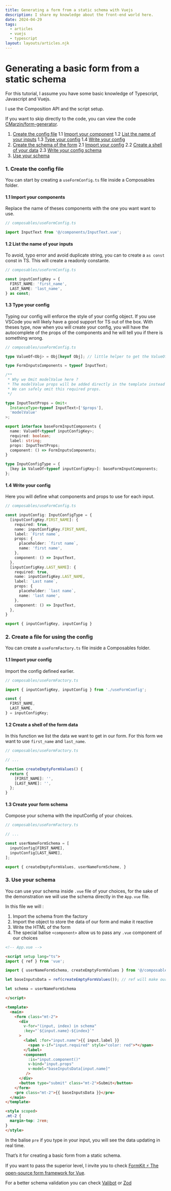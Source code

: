 ```yaml
---
title: Generating a form from a static schema with Vuejs
description: I share my knowledge about the front-end world here.
date: 2024-04-29
tags:
  - articles
  - vuejs
  - typescript
layout: layouts/articles.njk
---
```


# Generating a basic form from a static schema

For this tutorial, I assume you have some basic knowledge of Typescript, Javascript and Vuejs.

I use the Composition API and the script setup.

If you want to skip directly to the code, you can view the code <a href="https://github.com/CMarzin/form-generator" target="_blank">CMarzin/form-generator</a>.

1. <a href="#{{ '1. Create the config file' | slug }}">Create the config file</a>
  1.1 <a href="#{{ '1.1 Import your component' | slug }}">Import your component</a>
  1.2 <a href="#{{ '1.2 List the name of your inputs' | slug }}">List the name of your inputs</a>
  1.3 <a href="#{{ '1.2 Type your config' | slug }}">Type your config</a>
  1.4 <a href="#{{ '1.4 Write your config' | slug }}">Write your config</a>
2. <a href="#{{ '2. Create the schema of the form' | slug }}">Create the schema of the form</a>
  2.1 <a href="#{{ '2.1 Import your config' | slug }}">Import your config</a>
  2.2 <a href="#{{ '2.1 Create a shell of your data' | slug }}">Create a shell of your data</a>
  2.3 <a href="#{{ '2.3 Write your config schema' | slug }}">Write your config schema</a>
3. <a href="#{{ '3. Use your schema' | slug }}">Use your schema</a>


### 1. Create the config file

You can start by creating a `useFormConfig.ts` file inside a Composables folder.

 #### 1.1 Import your components

Replace the name of theses components with the one you want want to use.

```ts
// composables/useFormConfig.ts

import InputText from '@/components/InputText.vue';

```


#### 1.2 List the name of your inputs

To avoid, typo error and avoid duplicate string, you can to create a  `as const`  const in TS. This will create a readonly constante.

```ts
// composables/useFormConfig.ts

const inputConfigKey = {
  FIRST_NAME: 'first_name',
  LAST_NAME: 'last_name',
} as const;

```

 #### 1.3 Type your config

Typing our config will enforce the style of your config object. If you use VSCode you will likely have a good support for TS out of the box.
With theses type, now when you will create your config, you will have the autocomplete of the props of the components and he will tell you if there is something wrong.

```ts
// composables/useFormConfig.ts

type ValueOf<Obj> = Obj[keyof Obj]; // little helper to get the ValueOf our const

type FormInputsComponents = typeof InputText;

/**
 * Why we Omit modelValue here ?
 * The modelValue props will be added directly in the template instead of in the config.
 * We can safely omit this required props.
 */

type InputTextProps = Omit<
  InstanceType<typeof InputText>['$props'],
  'modelValue'
>;

export interface baseFormInputComponents {
  name: ValueOf<typeof inputConfigKey>;
  required: boolean;
  label: string;
  props: InputTextProps;
  component: () => FormInputsComponents;
}

type InputConfigType = {
  [key in ValueOf<typeof inputConfigKey>]: baseFormInputComponents;
};

```

#### 1.4 Write your config

Here you will define what components and props to use for each input.

```ts
// composables/useFormConfig.ts

const inputConfig: InputConfigType = {
  [inputConfigKey.FIRST_NAME]: {
    required: true,
    name: inputConfigKey.FIRST_NAME,
    label: `First name`,
    props: {
      placeholder: `first name`,
      name: 'first name',
    },
    component: () => InputText,
  },
  [inputConfigKey.LAST_NAME]: {
    required: true,
    name: inputConfigKey.LAST_NAME,
    label: `Last name`,
    props: {
      placeholder: `last name`,
      name: 'last name',
    },
    component: () => InputText,
  },
}

export { inputConfigKey, inputConfig }

```

### 2. Create a file for using the config

You can create a `useFormFactory.ts` file inside a Composables folder.

 #### 1.1 Import your config

Import the config defined earlier.

```ts
// composables/useFormFactory.ts

import { inputConfigKey, inputConfig } from './useFormConfig';

const {
  FIRST_NAME,
  LAST_NAME,
} = inputConfigKey;

```

#### 1.2 Create a shell of the form data

In this function we list the data we want to get in our form.
For this form we want to use `first_name` and `last_name`.

```ts
// composables/useFormFactory.ts

// ...

function createEmptyFormValues() {
  return {
    [FIRST_NAME]: '',
    [LAST_NAME]: '',
  };
}

```

#### 1.3 Create your form schema

Compose your schema with the inputConfig of your choices.

```ts
// composables/useFormFactory.ts

// ...

const userNameFormSchema = [
  inputConfig[FIRST_NAME],
  inputConfig[LAST_NAME],
];

export { createEmptyFormValues, userNameFormScheme, }

```

### 3. Use your schema

You can use your schema inside `.vue` file of your choices, for the sake of the demonstration we will use the schema directly in the `App.vue` file.

In this file we will :
1. Import the schema from the factory
2. Import the object to store the data of our form and make it reactive
3. Write the HTML of the form
4. The special balise `<component>` allow us to pass any `.vue` component of our choices

```html
<!-- App.vue -->

<script setup lang="ts">
import { ref } from 'vue';

import { userNameFormSchema, createEmptyFormValues } from '@/composables/dynamicForm/useFormFactory';

let baseInputsData = ref(createEmptyFormValues()); // ref will make our values reactive

let schema = userNameFormSchema

</script>

<template>
  <main>
    <form class="mt-2">
      <div
        v-for="(input, index) in schema"
        :key="`${input.name}-${index}`"
      >
        <label :for="input.name">{{ input.label }}
          <span v-if="input.required" style="color: red">*</span>
        </label>
        <component
          :is="input.component()"
          v-bind="input.props"
          v-model="baseInputsData[input.name]"
         />
      </div>
      <button type="submit" class="mt-2">Submit</button>
    </form>
	<pre class="mt-2">{{ baseInputsData }}</pre>
  </main>
</template>

<style scoped>
.mt-2 {
  margin-top: 2rem;
}
</style>

```

In the balise `pre` if you type in your input, you will see the data updating in real time.

That’s it for creating a basic form from a static schema.

If you want to pass the superior level, I invite you to check [FormKit ⚡️ The open-source form framework for Vue](https://formkit.com/).

For a better schema validation you can check [Valibot](https://valibot.dev/) or [Zod](https://zod.dev/)
